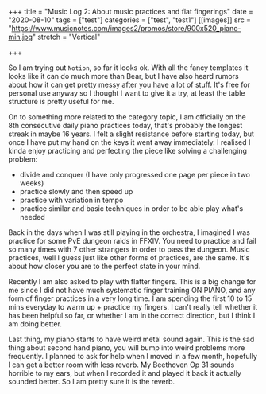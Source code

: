 +++
title = "Music Log 2: About music practices and flat fingerings"
date = "2020-08-10"
tags = ["test"]
categories = ["test", "test1"]
[[images]]
  src = "https://www.musicnotes.com/images2/promos/store/900x520_piano-min.jpg"
  stretch = "Vertical"
  
+++

So I am trying out `Notion`, so far it looks ok. With all the fancy templates it looks like it can do much more than Bear, but I have also heard rumors about how it can get pretty messy after you have a lot of stuff. It's free for personal use anyway so I thought I want to give it a try, at least the table structure is pretty useful for me.
<!--more-->

On to something more related to the category topic, I am officially on the 8th consecutive daily piano practices today, that's probably the longest streak in maybe 16 years. I felt a slight resistance before starting today, but once I have put my hand on the keys it went away immediately. I realised I kinda enjoy practicing and perfecting the piece like solving a challenging problem: 

- divide and conquer (I have only progressed one page per piece in two weeks)
- practice slowly and then speed up
- practice with variation in tempo
- practice similar and basic techniques in order to be able play what's needed

Back in the days when I was still playing in the orchestra, I imagined I was practice for some PvE dungeon raids in FFXIV. You need to practice and fail so many times with 7 other strangers in order to  pass the dungeon. Music practices, well I guess just like other forms of practices, are the same. It's about how closer you are to the perfect state in your mind.

Recently I am also asked to play with flatter fingers. This is a big change for me since I did not have much systematic finger training ON PIANO, and any form of finger practices in a very long time. I am spending the first 10 to 15 mins everyday to warm up + practice my fingers. I can't really tell whether it has been helpful so far, or whether I am in the correct direction, but I think I am doing better.

Last thing, my piano starts to have weird metal sound again. This is the sad thing about second hand piano, you will bump into weird problems more frequently. I planned to ask for help when I moved in a few month, hopefully I can get a better room with less reverb. My Beethoven Op 31 sounds horrible to my ears, but when I recorded it and played it back it actually sounded better. So I am pretty sure it is the reverb.